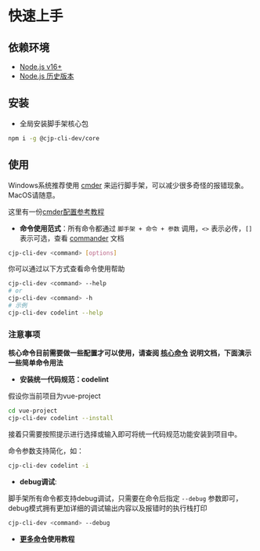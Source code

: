 <!-- 这个一级标题会作为sidebar配置的标题 -->
# 快速上手

## 依赖环境

- [Node.js v16+](https://nodejs.org/zh-cn)
- [Node.js 历史版本](https://nodejs.org/dist/)

## 安装

- 全局安装脚手架核心包

```bash
npm i -g @cjp-cli-dev/core
```

## 使用

Windows系统推荐使用 [cmder](https://cmder.app/) 来运行脚手架，可以减少很多奇怪的报错现象。MacOS请随意。

这里有一份[cmder配置参考教程](https://blog.csdn.net/weixin_44205779/article/details/114657837)

- **命令使用范式**：所有命令都通过 `脚手架 + 命令 + 参数` 调用，`<>` 表示必传，`[]` 表示可选，查看 [commander](https://github.com/tj/commander.js/blob/HEAD/Readme_zh-CN.md) 文档

```bash
cjp-cli-dev <command> [options]
```

你可以通过以下方式查看命令使用帮助

```bash
cjp-cli-dev <command> --help
# or
cjp-cli-dev <command> -h
# 示例
cjp-cli-dev codelint --help
```

### 注意事项

**核心命令目前需要做一些配置才可以使用，请查阅 [核心命令](./core-command.md) 说明文档，下面演示一些简单命令用法**

- **安装统一代码规范：codelint**

假设你当前项目为vue-project

```bash
cd vue-project
cjp-cli-dev codelint --install
```

接着只需要按照提示进行选择或输入即可将统一代码规范功能安装到项目中。

命令参数支持简化，如：

```bash
cjp-cli-dev codelint -i
```

- **debug调试**:

脚手架所有命令都支持debug调试，只需要在命令后指定 `--debug` 参数即可，debug模式拥有更加详细的调试输出内容以及报错时的执行栈打印

```bash
cjp-cli-dev <command> --debug
```

- **[更多命令](./more-command.md)使用教程**
